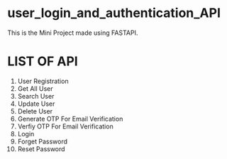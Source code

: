 # user_login_and_authentication_API
This is the Mini Project made using FASTAPI.

# LIST OF API
1. User Registration
2. Get All User
3. Search User
4. Update User
5. Delete User
6. Generate OTP For Email Verification
7. Verfiy OTP For Email Verification
8. Login
9. Forget Password
10. Reset Password
